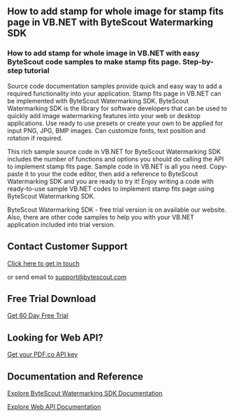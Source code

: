 ## How to add stamp for whole image for stamp fits page in VB.NET with ByteScout Watermarking SDK

### How to add stamp for whole image in VB.NET with easy ByteScout code samples to make stamp fits page. Step-by-step tutorial

Source code documentation samples provide quick and easy way to add a required functionality into your application. Stamp fits page in VB.NET can be implemented with ByteScout Watermarking SDK. ByteScout Watermarking SDK is the library for software developers that can be used to quickly add image watermarking features into your web or desktop applications. Use ready to use presets or create your own to be applied for input PNG, JPG, BMP images. Can customize fonts, text position and rotation if required.

This rich sample source code in VB.NET for ByteScout Watermarking SDK includes the number of functions and options you should do calling the API to implement stamp fits page. Sample code in VB.NET is all you need. Copy-paste it to your the code editor, then add a reference to ByteScout Watermarking SDK and you are ready to try it! Enjoy writing a code with ready-to-use sample VB.NET codes to implement stamp fits page using ByteScout Watermarking SDK.

ByteScout Watermarking SDK - free trial version is on available our website. Also, there are other code samples to help you with your VB.NET application included into trial version.

## Contact Customer Support

[Click here to get in touch](https://bytescout.zendesk.com/hc/en-us/requests/new?subject=ByteScout%20Watermarking%20SDK%20Question)

or send email to [support@bytescout.com](mailto:support@bytescout.com?subject=ByteScout%20Watermarking%20SDK%20Question) 

## Free Trial Download

[Get 60 Day Free Trial](https://bytescout.com/download/web-installer?utm_source=github-readme)

## Looking for Web API? 

[Get your PDF.co API key](https://pdf.co/documentation/api?utm_source=github-readme)

## Documentation and Reference

[Explore ByteScout Watermarking SDK Documentation](https://bytescout.com/documentation/index.html?utm_source=github-readme)

[Explore Web API Documentation](https://pdf.co/documentation/api?utm_source=github-readme)